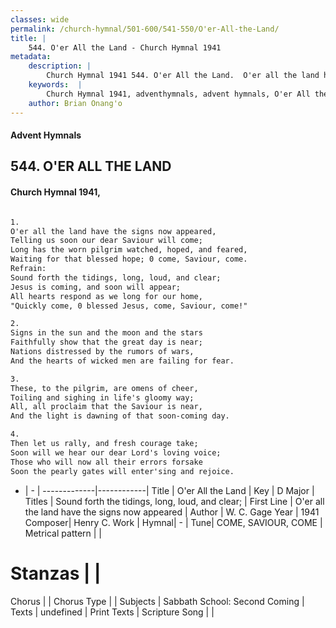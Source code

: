```yaml
---
classes: wide
permalink: /church-hymnal/501-600/541-550/O'er-All-the-Land/
title: |
    544. O'er All the Land - Church Hymnal 1941
metadata:
    description: |
        Church Hymnal 1941 544. O'er All the Land.  O'er all the land have the signs now appeared,  Telling us soon our dear Saviour will come;  Long has the worn pilgrim watched, hoped, and feared,  Waiting for that blessed hope; 0 come, Saviour, come.  
    keywords:  |
        Church Hymnal 1941, adventhymnals, advent hymnals, O'er All the Land, O'er all the land have the signs now appeared. Sound forth the tidings, long, loud, and clear; 
    author: Brian Onang'o
---
```


#### Advent Hymnals
## 544. O'ER ALL THE LAND
####  Church Hymnal 1941,

```txt

1.
O'er all the land have the signs now appeared, 
Telling us soon our dear Saviour will come; 
Long has the worn pilgrim watched, hoped, and feared, 
Waiting for that blessed hope; 0 come, Saviour, come. 
Refrain:
Sound forth the tidings, long, loud, and clear; 
Jesus is coming, and soon will appear; 
All hearts respond as we long for our home, 
"Quickly come, 0 blessed Jesus, come, Saviour, come!" 

2.
Signs in the sun and the moon and the stars 
Faithfully show that the great day is near; 
Nations distressed by the rumors of wars, 
And the hearts of wicked men are failing for fear. 

3.
These, to the pilgrim, are omens of cheer, 
Toiling and sighing in life's gloomy way; 
All, all proclaim that the Saviour is near, 
And the light is dawning of that soon-coming day. 

4.
Then let us rally, and fresh courage take; 
Soon will we hear our dear Lord's loving voice; 
Those who will now all their errors forsake 
Soon the pearly gates will enter'sing and rejoice.

```

- |   -  |
-------------|------------|
Title | O'er All the Land |
Key | D Major |
Titles | Sound forth the tidings, long, loud, and clear;  |
First Line | O'er all the land have the signs now appeared |
Author | W. C. Gage
Year | 1941
Composer| Henry C. Work |
Hymnal|  - |
Tune| COME, SAVIOUR, COME |
Metrical pattern | |
# Stanzas |  |
Chorus |  |
Chorus Type |  |
Subjects | Sabbath School: Second Coming |
Texts | undefined |
Print Texts | 
Scripture Song |  |
    
